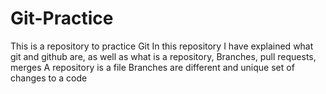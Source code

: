 # Git-Practice
This is a repository to practice Git
In this repository I have explained what git and github are, as well as what is a repository, Branches, pull requests, merges
A repository is a file
Branches are different and unique set of changes to a code
